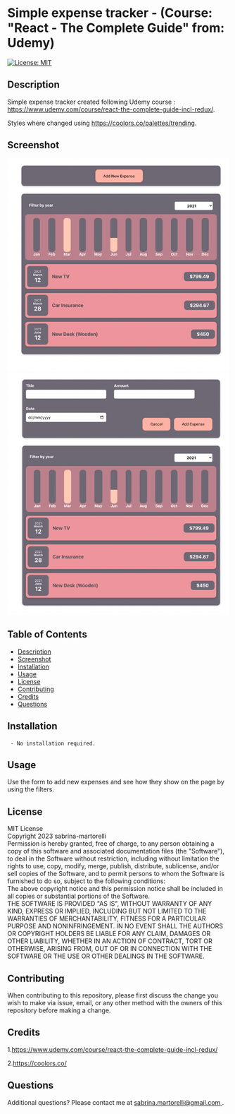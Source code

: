 # Simple expense tracker - (Course: "React - The Complete Guide" from: Udemy)

[![License: MIT](https://img.shields.io/badge/License-MIT-yellow.svg)](https://opensource.org/licenses/MIT)

## Description

Simple expense tracker created following Udemy course : https://www.udemy.com/course/react-the-complete-guide-incl-redux/.

Styles where changed using https://coolors.co/palettes/trending.

## Screenshot

![screenshot](./src/assets/images/screenshot.png)
![screenshot](./src/assets/images/screenshot2.png)


## Table of Contents   
  - [Description](#description) 
  - [Screenshot](#screenshot) 
  - [Installation](#installation) 
  - [Usage](#usage)
  - [License](#license)
  - [Contributing](#contributing)
  - [Credits](#credits)
  - [Questions](#questions)

##  Installation 

     - No installation required.

##  Usage 

Use  the form to add new expenses and see how they show on the page by using the filters.


##  License 
MIT License   
                        Copyright 2023 sabrina-martorelli   
                        Permission is hereby granted, free of charge, to any person obtaining a copy of this software and associated documentation files (the "Software"), to deal in the Software without restriction, including without limitation the rights to use, copy, modify, merge, publish, distribute, sublicense, and/or sell copies of the Software, and to permit persons to whom the Software is furnished to do so, subject to the following conditions:  
                        The above copyright notice and this permission notice shall be included in all copies or substantial portions of the Software.   
                        THE SOFTWARE IS PROVIDED "AS IS", WITHOUT WARRANTY OF ANY KIND, EXPRESS OR IMPLIED, INCLUDING BUT NOT LIMITED TO THE WARRANTIES OF MERCHANTABILITY, FITNESS FOR A PARTICULAR PURPOSE AND NONINFRINGEMENT. IN NO EVENT SHALL THE AUTHORS OR COPYRIGHT HOLDERS BE LIABLE FOR ANY CLAIM, DAMAGES OR OTHER LIABILITY, WHETHER IN AN ACTION OF CONTRACT, TORT OR OTHERWISE, ARISING FROM, OUT OF OR IN CONNECTION WITH THE SOFTWARE OR THE USE OR OTHER DEALINGS IN THE SOFTWARE.
##  Contributing 
When contributing to this repository, please first discuss the change you wish to make via issue, email, or any other method with the owners of this repository before making a change.

##  Credits

1.https://www.udemy.com/course/react-the-complete-guide-incl-redux/

2.https://coolors.co/

##  Questions

 Additional questions? Please contact me at [sabrina.martorelli@gmail.com ](mailto:sabrina.martorelli@gmail.com).

